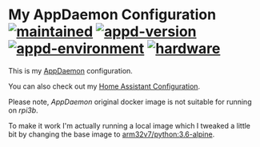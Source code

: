# My AppDaemon Configuration</br>[![maintained]][0] [![appd-version]][1] [![appd-environment]][2] [![hardware]][3]

This is my [AppDaemon](https://appdaemon.readthedocs.io/en/latest/index.html) configuration.

You can also check out my [Home Assistant Configuration](https://github.com/TomerFi/my_home_assistant_configuration).

Please note, *AppDaemon* original docker image is not suitable for running on *rpi3b*.

To make it work I'm actually running a local image which I tweaked a little bit by changing the base image to [arm32v7/python:3.6-alpine](https://hub.docker.com/r/arm32v7/python).

<!-- real links -->
[0]: https://github.com/TomerFi/my_appdaemon_configuration
[1]: https://github.com/home-assistant/appdaemon/releases/tag/3.0.5
[2]: https://appdaemon.readthedocs.io/en/latest/INSTALL.html#install-and-run-using-docker
[3]: https://www.raspberrypi.org/products/raspberry-pi-3-model-b/

<!-- badge links -->
[maintained]: https://img.shields.io/badge/maintained%3F-yes-green.svg
[appd-version]: https://img.shields.io/badge/version-3.0.5-green.svg
[appd-environment]: https://img.shields.io/badge/environment-docker-informational.svg
[hardware]: https://img.shields.io/badge/hardware-rpi3b-important.svg

